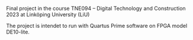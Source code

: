 Final project in the course TNE094 – Digital Technology and Construction 2023 at Linköping University (LiU)

The project is intendet to run with Quartus Prime software on FPGA model DE10-lite.
